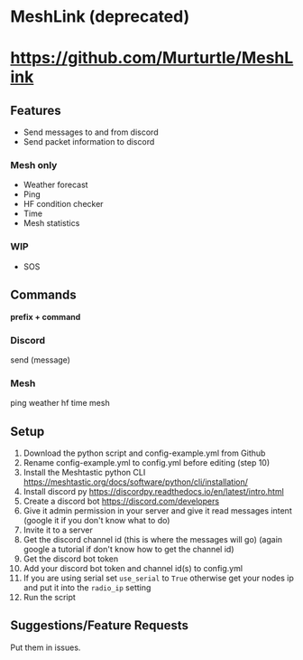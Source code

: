 # MeshLink (deprecated)
# https://github.com/Murturtle/MeshLink
## Features

 - Send messages to and from discord
 - Send packet information to discord
 
 ### Mesh only
 - Weather forecast
 - Ping
 - HF condition checker
 - Time
 - Mesh statistics

### WIP
- SOS

## Commands
**prefix + command**
### Discord
send (message)

### Mesh
ping
weather
hf
time
mesh

## Setup 

 1. Download the python script and config-example.yml from Github
 2. Rename config-example.yml to config.yml before editing (step 10)
 3. Install the Meshtastic python CLI https://meshtastic.org/docs/software/python/cli/installation/
 4. Install discord py https://discordpy.readthedocs.io/en/latest/intro.html
 5. Create a discord bot https://discord.com/developers
 6. Give it admin permission in your server and give it read messages intent (google it if you don't know what to do)
 7. Invite it to a server
 8. Get the discord channel id (this is where the messages will go) (again google a tutorial if don't know how to get the channel id)
 9. Get the discord bot token
 10. Add your discord bot token and channel id(s) to config.yml
 11. If you are using serial set `use_serial` to `True` otherwise get your nodes ip and put it into the `radio_ip` setting
 12. Run the script

## Suggestions/Feature Requests
Put them in issues.
